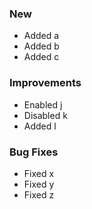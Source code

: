 ### New

-   Added a
-   Added b
-   Added c

### Improvements

-   Enabled j
-   Disabled k
-   Added l

### Bug Fixes

-   Fixed x
-   Fixed y
-   Fixed z
